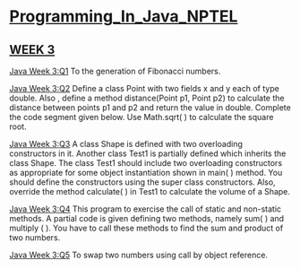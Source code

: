 # [Programming_In_Java_NPTEL](https://github.com/omunite215/NPTEL-Programming-in-Java-Ultimate-Guide/)

## [WEEK 3](https://github.com/omunite215/NPTEL-Programming-in-Java-Ultimate-Guide/tree/WEEK-3)

[Java Week 3:Q1](https://github.com/omunite215/NPTEL-Programming-in-Java-Ultimate-Guide/blob/WEEK-3/Week3Assignment1.java) To the generation of Fibonacci numbers.

[Java Week 3:Q2](https://github.com/omunite215/NPTEL-Programming-in-Java-Ultimate-Guide/blob/WEEK-3/Week3Assignment2.java) Define a class Point with two fields x and y each of type double. Also , define a method distance(Point p1, Point p2) to calculate the distance between points p1 and p2 and return the value in double. Complete the code segment given below. Use Math.sqrt( ) to calculate the square root.

[Java Week 3:Q3](https://github.com/omunite215/NPTEL-Programming-in-Java-Ultimate-Guide/blob/WEEK-3/Week3Assignment3.java) A class Shape is defined with two overloading constructors in it. Another class Test1 is partially defined which inherits the class Shape. The class Test1 should include two overloading constructors as appropriate for some object instantiation shown in main( ) method. You should define the constructors using the super class constructors. Also, override the method calculate( ) in Test1 to calculate the volume of a Shape.

[Java Week 3:Q4](https://github.com/omunite215/NPTEL-Programming-in-Java-Ultimate-Guide/blob/WEEK-3/Week3Assignment4.java) This program to exercise the call of static and non-static methods. A partial code is given defining two methods, namely sum( ) and multiply ( ). You have to call these methods to find the sum and product of two numbers.

[Java Week 3:Q5](https://github.com/omunite215/NPTEL-Programming-in-Java-Ultimate-Guide/blob/WEEK-3/Week3Assignment5.java) To swap two numbers using call by object reference.
